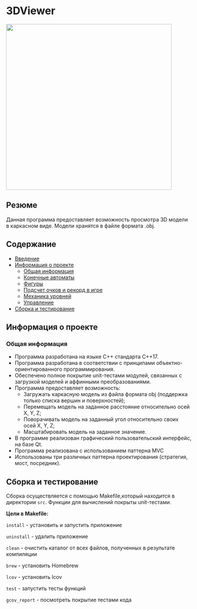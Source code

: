 # 3DViewer

<img src="misc/gif/3DViewer.gif" width="450" height="450"/>

## Резюме 
Данная программа предоставляет возможность просмотра 3D модели в каркасном виде. 
Модели хранятся в файле формата .obj. 

## Содержание

  - [Введение](#введение)
  - [Информация о проекте](#информация-о-проекте)
    - [Общая информация](#общая-информация)
    - [Конечные автоматы](#конечные-автоматы)
    - [Фигуры](#фигуры)
    - [Подсчет очков и рекорд в игре](#подсчет-очков-и-рекорд-в-игре)
    - [Механика уровней](#механика-уровней)
    - [Управление](#управление)
  - [Сборка и тестирование](#сборка-и-тестирование)

## Информация о проекте
### Общая информация

- Программа разработана на языке C++ стандарта C++17.
- Программа разработана в соответствии с принципами объектно-ориентированного программирования.
- Обеспечено полное покрытие unit-тестами модулей, связанных с загрузкой моделей и аффинными преобразованиями.
- Программа предоставляет возможность:
    - Загружать каркасную модель из файла формата obj (поддержка только списка вершин и поверхностей);
    - Перемещать модель на заданное расстояние относительно осей X, Y, Z;
    - Поворачивать модель на заданный угол относительно своих осей X, Y, Z;
    - Масштабировать модель на заданное значение.
- В программе реализован графический пользовательский интерфейс, на базе Qt.
- Программа реализована с использованием паттерна MVC
- Использованы три различных паттерна проектирования (стратегия, мост, посредник).

## Сборка и тестирование

Сборка осуществляется с помощью Makefile,который находится в директории `src`. Функции для вычислений покрыты unit-тестами.

**Цели в Makefile:**

`install` - установить и запустить приложение

`uninstall` - удалить приложение

`clean` - очистить каталог от всех файлов, полученных в результате компиляции

`brew` - установить Homebrew

`lcov` - установить lcov

`test` - запустить тесты функций

`gcov_report` - посмотреть покрытие тестами кода
